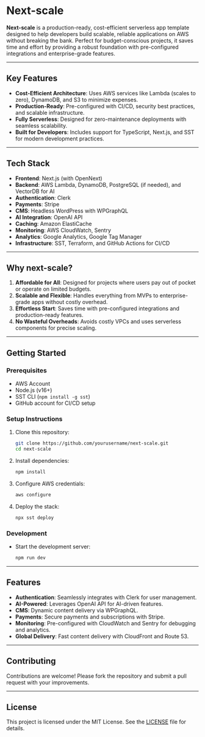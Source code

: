# **Next-scale**

**Next-scale** is a production-ready, cost-efficient serverless app template designed to help developers build scalable, reliable applications on AWS without breaking the bank. Perfect for budget-conscious projects, it saves time and effort by providing a robust foundation with pre-configured integrations and enterprise-grade features.

---

## **Key Features**
- **Cost-Efficient Architecture**: Uses AWS services like Lambda (scales to zero), DynamoDB, and S3 to minimize expenses.
- **Production-Ready**: Pre-configured with CI/CD, security best practices, and scalable infrastructure.
- **Fully Serverless**: Designed for zero-maintenance deployments with seamless scalability.
- **Built for Developers**: Includes support for TypeScript, Next.js, and SST for modern development practices.

---

## **Tech Stack**
- **Frontend**: Next.js (with OpenNext)
- **Backend**: AWS Lambda, DynamoDB, PostgreSQL (if needed), and VectorDB for AI
- **Authentication**: Clerk
- **Payments**: Stripe
- **CMS**: Headless WordPress with WPGraphQL
- **AI Integration**: OpenAI API
- **Caching**: Amazon ElastiCache
- **Monitoring**: AWS CloudWatch, Sentry
- **Analytics**: Google Analytics, Google Tag Manager
- **Infrastructure**: SST, Terraform, and GitHub Actions for CI/CD

---

## **Why next-scale?**
1. **Affordable for All**: Designed for projects where users pay out of pocket or operate on limited budgets.
2. **Scalable and Flexible**: Handles everything from MVPs to enterprise-grade apps without costly overhead.
3. **Effortless Start**: Saves time with pre-configured integrations and production-ready features.
4. **No Wasteful Overheads**: Avoids costly VPCs and uses serverless components for precise scaling.

---

## **Getting Started**

### Prerequisites
- AWS Account
- Node.js (v16+)
- SST CLI (`npm install -g sst`)
- GitHub account for CI/CD setup

### Setup Instructions
1. Clone this repository:
   ```bash
   git clone https://github.com/yourusername/next-scale.git
   cd next-scale
   ```
2. Install dependencies:
   ```bash
   npm install
   ```
3. Configure AWS credentials:
   ```bash
   aws configure
   ```
4. Deploy the stack:
   ```bash
   npx sst deploy
   ```

### Development
- Start the development server:
  ```bash
  npm run dev
  ```

---

## **Features**
- **Authentication**: Seamlessly integrates with Clerk for user management.
- **AI-Powered**: Leverages OpenAI API for AI-driven features.
- **CMS**: Dynamic content delivery via WPGraphQL.
- **Payments**: Secure payments and subscriptions with Stripe.
- **Monitoring**: Pre-configured with CloudWatch and Sentry for debugging and analytics.
- **Global Delivery**: Fast content delivery with CloudFront and Route 53.

---

## **Contributing**
Contributions are welcome! Please fork the repository and submit a pull request with your improvements.

---

## **License**
This project is licensed under the MIT License. See the [LICENSE](LICENSE) file for details.
